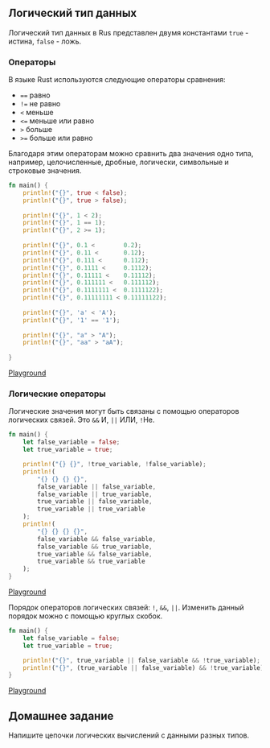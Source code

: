 ## Логический тип данных

Логический тип данных в Rus представлен двумя константами `true` - истина, `false` - ложь.

### Операторы

В языке Rust используются следующие операторы сравнения:
- `==` равно
- `!=` не равно
- `<`  меньше
- `<=` меньше или равно
- `>`  больше
- `>=` больше или равно

Благодаря этим операторам можно сравнить два значения одно типа, например, целочисленные, дробные, логически, символьные и строковые
значения.

```rust
fn main() {
    println!("{}", true < false);
    println!("{}", true > false);
    
    println!("{}", 1 < 2);
    println!("{}", 1 == 1);
    println!("{}", 2 >= 1);
    
    println!("{}", 0.1 <        0.2);
    println!("{}", 0.11 <       0.12);
    println!("{}", 0.111 <      0.112);
    println!("{}", 0.1111 <     0.1112);
    println!("{}", 0.11111 <    0.11112);
    println!("{}", 0.111111 <   0.111112);
    println!("{}", 0.1111111 <  0.1111122);
    println!("{}", 0.11111111 < 0.11111122);
    
    println!("{}", 'a' < 'A');
    println!("{}", '1' == '1');
    
    println!("{}", "a" > "A");
    println!("{}", "aa" > "aA");
    
}

```

[Playground](https://play.rust-lang.org/?gist=46a9e4ffde8babaf21f50b438fda57ad&version=stable&mode=debug&edition=2015)

### Логические операторы

Логические значения могут быть связаны с помощью операторов логических связей. Это `&&` И, `||` ИЛИ, `!`Не.

```rust
fn main() {
    let false_variable = false;
    let true_variable = true;

    println!("{} {}", !true_variable, !false_variable);
    println!(
        "{} {} {} {}",
        false_variable || false_variable,
        false_variable || true_variable,
        true_variable || false_variable,
        true_variable || true_variable
    );
    println!(
        "{} {} {} {}",
        false_variable && false_variable,
        false_variable && true_variable,
        true_variable && false_variable,
        true_variable && true_variable
    );
}

```
[Playground](https://play.rust-lang.org/?gist=651caee0464e5e3f954d2210322f6545&version=stable&mode=debug&edition=2015)

Порядок операторов логических связей: `!`, `&&`, `||`. Изменить данный порядок можно с помощью круглых скобок.


```rust
fn main() {
    let false_variable = false;
    let true_variable = true;

    println!("{}", true_variable || false_variable && !true_variable);
    println!("{}", (true_variable || false_variable) && !true_variable);
}

```
[Playground](https://play.rust-lang.org/?gist=1d1b162a03861c6a79637dcd60ad0508&version=stable&mode=debug&edition=2015)

## Домашнее задание

Напишите цепочки логических вычислений с данными разных типов.


